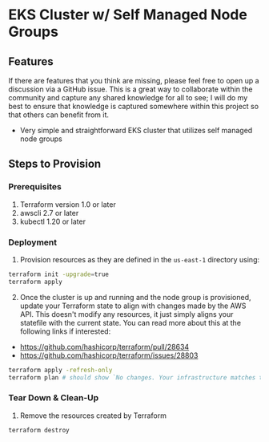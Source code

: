 # EKS Cluster w/ Self Managed Node Groups

## Features

If there are features that you think are missing, please feel free to open up a discussion via a GitHub issue. This is a great way to collaborate within the community and capture any shared knowledge for all to see; I will do my best to ensure that knowledge is captured somewhere within this project so that others can benefit from it.

- Very simple and straightforward EKS cluster that utilizes self managed node groups

## Steps to Provision

### Prerequisites

1. Terraform version 1.0 or later
2. awscli 2.7 or later
3. kubectl 1.20 or later

### Deployment

1. Provision resources as they are defined in the `us-east-1` directory using:

```bash
terraform init -upgrade=true
terraform apply
```

2. Once the cluster is up and running and the node group is provisioned, update your Terraform state to align with changes made by the AWS API. This doesn't modify any resources, it just simply aligns your statefile with the current state. You can read more about this at the following links if interested:

- https://github.com/hashicorp/terraform/pull/28634
- https://github.com/hashicorp/terraform/issues/28803

```bash
terraform apply -refresh-only
terraform plan # should show `No changes. Your infrastructure matches the configuration.`
```

### Tear Down & Clean-Up

1. Remove the resources created by Terraform

```bash
terraform destroy
```
